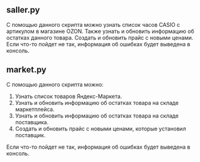 ## saller.py
С помощью данного скрипта можно узнать список часов CASIO с артикулом в магазине OZON.
Также узнать и обновить информацию об остатках данного товара. 
Создать и обновить прайс с новыми ценами. Если что-то пойдет не так, информация об ошибках будет
выведена в консоль.

## market.py
С помощью данного скрипта можно:
1. Узнать список товаров Яндекс-Маркета.
1. Узнать и обновить информацию об остатках товара на складе маркетплейса.
1. Узнать и обновить информацию об остатках товара на складе поставщика.
1. Создать и обновить прайс с новыми ценами, которые установил поставщик. 

Если что-то пойдет не так, информация об ошибках будет
выведена в консоль.